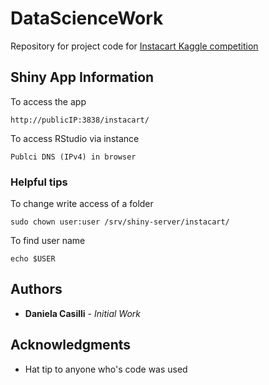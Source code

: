 # DataScienceWork

Repository for project code for [Instacart Kaggle competition](https://www.kaggle.com/c/instacart-market-basket-analysis)

## Shiny App Information

To access the app
```
http://publicIP:3838/instacart/
```
To access RStudio via instance
```
Publci DNS (IPv4) in browser
```

### Helpful tips
To change write access of a folder
```
sudo chown user:user /srv/shiny-server/instacart/
```
To find user name
```
echo $USER
```


## Authors

* **Daniela Casilli** - *Initial Work*


## Acknowledgments
* Hat tip to anyone who's code was used
